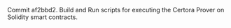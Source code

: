 Commit af2bbd2.                    Build and Run scripts for executing the Certora Prover on Solidity smart contracts.